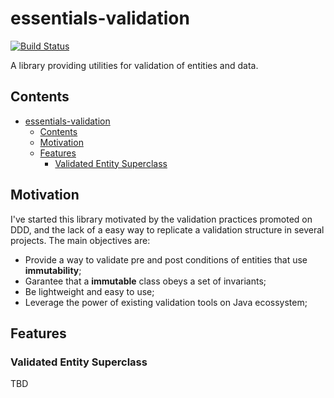 # essentials-validation
[![Build Status](https://travis-ci.org/Miguel-Fontes/essentials-validation.svg?branch=master)](https://travis-ci.org/Miguel-Fontes/essentials-validation)

A library providing utilities for validation of entities and data.

## Contents

<!-- TOC -->

- [essentials-validation](#essentials-validation)
    - [Contents](#contents)
    - [Motivation](#motivation)
    - [Features](#features)
        - [Validated Entity Superclass](#validated-entity-superclass)

<!-- /TOC -->

## Motivation

I've started this library motivated by the validation practices promoted on DDD, and the lack of a easy way to replicate a validation structure in several projects. The main objectives are:

- Provide a way to validate pre and post conditions of entities that use **immutability**;
- Garantee that a **immutable** class obeys a set of invariants;
- Be lightweight and easy to use;
- Leverage the power of existing validation tools on Java ecossystem;

## Features

### Validated Entity Superclass

TBD